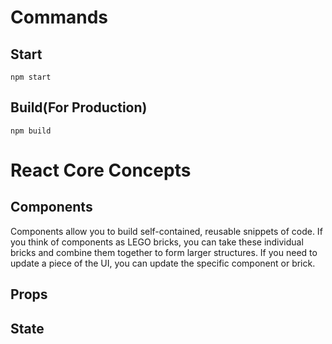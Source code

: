 # Commands
## Start 
```react
npm start
```
## Build(For Production)
```react
npm build
```

# React Core Concepts
## Components
Components allow you to build self-contained, reusable snippets of code. If you think of components as LEGO bricks, you can take these individual bricks and combine them together to form larger structures. If you need to update a piece of the UI, you can update the specific component or brick.
## Props
## State
